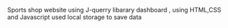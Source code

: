 Sports shop website using J-querry libarary  dashboard , using HTML,CSS and Javascript used local storage to save data

